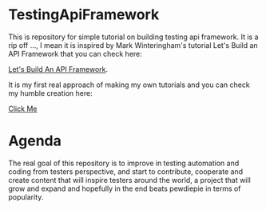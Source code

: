 # TestingApiFramework

This is repository for simple tutorial on building testing api framework.
It is a rip off ..., I mean it is inspired by Mark Winteringham's tutorial Let's Build an API Framework that you can check here:

[Let's Build An API Framework](https://www.ministryoftesting.com/dojo/courses/let-s-build-an-api-checking-framework-mark-winteringham).

It is my first real approach of making my own tutorials and you can check my humble creation here:

[Click Me](https://www.youtube.com/playlist?list=PLXu7yiNMcXfGfnhNt61fNyDtUIL0ZJBRG)

# Agenda

The real goal of this repository is to improve in testing automation and coding from testers perspective, and start to contribute, cooperate and create content that will inspire testers around the world, a project that will grow and expand and hopefully in the end beats pewdiepie in terms of popularity.

